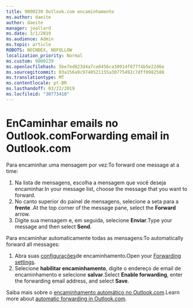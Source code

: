```yaml
---
title: 9000239 Outlook.com encaminhamento
ms.author: daeite
author: daeite
manager: joallard
ms.date: 3/1/2019
ms.audience: Admin
ms.topic: article
ROBOTS: NOINDEX, NOFOLLOW
localization_priority: Normal
ms.custom: 9000239
ms.openlocfilehash: 5be7ed823d4a7ce0456ca30914f877f4b5e22d6e
ms.sourcegitcommit: 03a156a9c9740521155a30775492c7dff0982588
ms.translationtype: MT
ms.contentlocale: pt-BR
ms.lasthandoff: 03/22/2019
ms.locfileid: "30773410"
---
```

# <a name="forwarding-email-in-outlookcom"></a><span data-ttu-id="99fe1-102">EnCaminhar emails no Outlook.com</span><span class="sxs-lookup"><span data-stu-id="99fe1-102">Forwarding email in Outlook.com</span></span>

<span data-ttu-id="99fe1-103">Para encaminhar uma mensagem por vez:</span><span class="sxs-lookup"><span data-stu-id="99fe1-103">To forward one message at a time:</span></span>

1. <span data-ttu-id="99fe1-104">Na lista de mensagens, escolha a mensagem que você deseja encaminhar.</span><span class="sxs-lookup"><span data-stu-id="99fe1-104">In your message list, choose the message that you want to forward.</span></span>
2. <span data-ttu-id="99fe1-105">No canto superior do painel de mensagens, selecione a seta para a **frente** .</span><span class="sxs-lookup"><span data-stu-id="99fe1-105">At the top corner of the message pane, select the **Forward** arrow.</span></span>
3. <span data-ttu-id="99fe1-106">Digite sua mensagem e, em seguida, selecione **Enviar**.</span><span class="sxs-lookup"><span data-stu-id="99fe1-106">Type your message and then select **Send**.</span></span>

<span data-ttu-id="99fe1-107">Para encaminhar automaticamente todas as mensagens:</span><span class="sxs-lookup"><span data-stu-id="99fe1-107">To automatically forward all messages:</span></span>

1. <span data-ttu-id="99fe1-108">Abra suas [configurações](https://outlook.live.com/mail/options/mail/forwarding/forwardingOption)de encaminhamento.</span><span class="sxs-lookup"><span data-stu-id="99fe1-108">Open your [Forwarding settings](https://outlook.live.com/mail/options/mail/forwarding/forwardingOption).</span></span>
2. <span data-ttu-id="99fe1-109">Selecione **habilitar encaminhamento**, digite o endereço de email de encaminhamento e selecione **salvar**.</span><span class="sxs-lookup"><span data-stu-id="99fe1-109">Select **Enable forwarding**, enter the forwarding email address, and select **Save**.</span></span>

<span data-ttu-id="99fe1-110">Saiba mais sobre o [encaminhamento automático no Outlook.com](https://support.office.com/article/6246987c-6c8f-4144-b255-14fc07007dad).</span><span class="sxs-lookup"><span data-stu-id="99fe1-110">Learn more about [automatic forwarding in Outlook.com](https://support.office.com/article/6246987c-6c8f-4144-b255-14fc07007dad).</span></span>